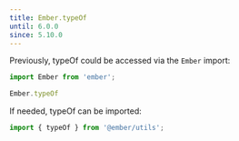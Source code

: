 ```yaml
---
title: Ember.typeOf
until: 6.0.0
since: 5.10.0
---
```



Previously, typeOf could be accessed via the `Ember` import:
```js
import Ember from 'ember';

Ember.typeOf
```

 If needed, typeOf can be imported:
```js
import { typeOf } from '@ember/utils';
```
